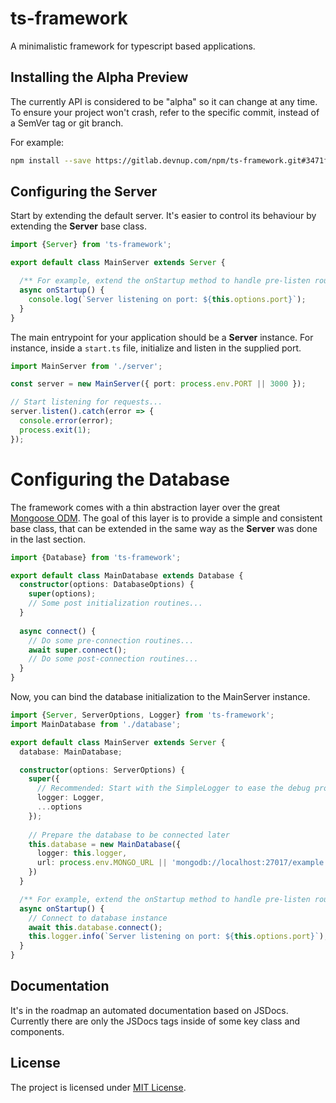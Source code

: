 ts-framework
============

A minimalistic framework for typescript based applications.

## Installing the Alpha Preview

The currently API is considered to be "alpha" so it can change at any time. To 
ensure your project won't crash, refer to the specific commit, instead of a 
SemVer tag or git branch.

For example:

```bash
npm install --save https://gitlab.devnup.com/npm/ts-framework.git#3471f9004798c35c5943cdf9160bd0ce856db62c 
``` 


## Configuring the Server

Start by extending the default server. It's easier to control its behaviour by
extending the **Server** base class.

```typescript
import {Server} from 'ts-framework';

export default class MainServer extends Server {

  /** For example, extend the onStartup method to handle pre-listen routines */
  async onStartup() {
    console.log(`Server listening on port: ${this.options.port}`);
  }
} 
```

The main entrypoint for your application should be a **Server** instance. For 
instance, inside a ```start.ts``` file, initialize and listen in the supplied 
port.

```typescript
import MainServer from './server';

const server = new MainServer({ port: process.env.PORT || 3000 });

// Start listening for requests...
server.listen().catch(error => {
  console.error(error);
  process.exit(1);
});
```


Configuring the Database
========================

The framework comes with a thin abstraction layer over the great 
[Mongoose ODM](https://npmjs.org/package/mongoose). The goal of this layer is to
provide a simple and consistent base class, that can be extended in the same way 
as the **Server** was done in the last section. 

```typescript
import {Database} from 'ts-framework';

export default class MainDatabase extends Database {
  constructor(options: DatabaseOptions) {
    super(options);
    // Some post initialization routines...
  }
  
  async connect() {
    // Do some pre-connection routines...
    await super.connect();
    // Do some post-connection routines...
  }
}
```

Now, you can bind the database initialization to the MainServer instance.

```typescript
import {Server, ServerOptions, Logger} from 'ts-framework';
import MainDatabase from './database';

export default class MainServer extends Server {
  database: MainDatabase;

  constructor(options: ServerOptions) {
    super({
      // Recommended: Start with the SimpleLogger to ease the debug process
      logger: Logger,
      ...options
    });
    
    // Prepare the database to be connected later
    this.database = new MainDatabase({
      logger: this.logger,
      url: process.env.MONGO_URL || 'mongodb://localhost:27017/example'
    })
  }

  /** For example, extend the onStartup method to handle pre-listen routines */
  async onStartup() {
    // Connect to database instance
    await this.database.connect();
    this.logger.info(`Server listening on port: ${this.options.port}`);
  }
} 
```

## Documentation

It's in the roadmap an automated documentation based on JSDocs. Currently there are
only the JSDocs tags inside of some key class and components.


## License

The project is licensed under [MIT License](./LICENSE.md).